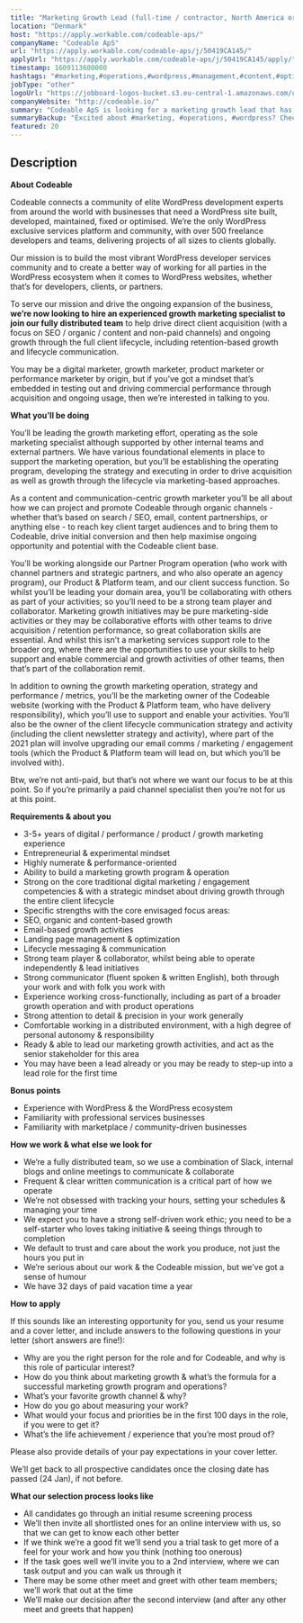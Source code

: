 ```yaml
---
title: "Marketing Growth Lead (full-time / contractor, North America or Europe)"
location: "Denmark"
host: "https://apply.workable.com/codeable-aps/"
companyName: "Codeable ApS"
url: "https://apply.workable.com/codeable-aps/j/50419CA145/"
applyUrl: "https://apply.workable.com/codeable-aps/j/50419CA145/apply/"
timestamp: 1609113600000
hashtags: "#marketing,#operations,#wordpress,#management,#content,#optimization,#English"
jobType: "other"
logoUrl: "https://jobboard-logos-bucket.s3.eu-central-1.amazonaws.com/codeable-aps"
companyWebsite: "http://codeable.io/"
summary: "Codeable ApS is looking for a marketing growth lead that has 3-5+ years of digital / performance / product / growth marketing experience."
summaryBackup: "Excited about #marketing, #operations, #wordpress? Check out this job post!"
featured: 20
---
```


## Description

**About Codeable**

Codeable connects a community of elite WordPress development experts from around the world with businesses that need a WordPress site built, developed, maintained, fixed or optimised. We’re the only WordPress exclusive services platform and community, with over 500 freelance developers and teams, delivering projects of all sizes to clients globally.

Our mission is to build the most vibrant WordPress developer services community and to create a better way of working for all parties in the WordPress ecosystem when it comes to WordPress websites, whether that’s for developers, clients, or partners.

To serve our mission and drive the ongoing expansion of the business, **we’re now looking to hire an experienced growth marketing specialist to join our fully distributed team** to help drive direct client acquisition (with a focus on SEO / organic / content and non-paid channels) and ongoing growth through the full client lifecycle, including retention-based growth and lifecycle communication.

You may be a digital marketer, growth marketer, product marketer or performance marketer by origin, but if you’ve got a mindset that’s embedded in testing out and driving commercial performance through acquisition and ongoing usage, then we’re interested in talking to you.

**What you’ll be doing**

You’ll be leading the growth marketing effort, operating as the sole marketing specialist although supported by other internal teams and external partners. We have various foundational elements in place to support the marketing operation, but you’ll be establishing the operating program, developing the strategy and executing in order to drive acquisition as well as growth through the lifecycle via marketing-based approaches.

As a content and communication-centric growth marketer you’ll be all about how we can project and promote Codeable through organic channels - whether that’s based on search / SEO, email, content partnerships, or anything else - to reach key client target audiences and to bring them to Codeable, drive initial conversion and then help maximise ongoing opportunity and potential with the Codeable client base.

You’ll be working alongside our Partner Program operation (who work with channel partners and strategic partners, and who also operate an agency program), our Product & Platform team, and our client success function. So whilst you’ll be leading your domain area, you’ll be collaborating with others as part of your activities; so you’ll need to be a strong team player and collaborator. Marketing growth initiatives may be pure marketing-side activities or they may be collaborative efforts with other teams to drive acquisition / retention performance, so great collaboration skills are essential. And whilst this isn’t a marketing services support role to the broader org, where there are the opportunities to use your skills to help support and enable commercial and growth activities of other teams, then that’s part of the collaboration remit.

In addition to owning the growth marketing operation, strategy and performance / metrics, you’ll be the marketing owner of the Codeable website (working with the Product & Platform team, who have delivery responsibility), which you’ll use to support and enable your activities. You’ll also be the owner of the client lifecycle communication strategy and activity (including the client newsletter strategy and activity), where part of the 2021 plan will involve upgrading our email comms / marketing / engagement tools (which the Product & Platform team will lead on, but which you’ll be involved with).

Btw, we’re not anti-paid, but that’s not where we want our focus to be at this point. So if you’re primarily a paid channel specialist then you’re not for us at this point.

**Requirements & about you**

*   3-5+ years of digital / performance / product / growth marketing experience
*   Entrepreneurial & experimental mindset
*   Highly numerate & performance-oriented
*   Ability to build a marketing growth program & operation
*   Strong on the core traditional digital marketing / engagement competencies & with a strategic mindset about driving growth through the entire client lifecycle
*   Specific strengths with the core envisaged focus areas:
*   SEO, organic and content-based growth
*   Email-based growth activities
*   Landing page management & optimization
*   Lifecycle messaging & communication
*   Strong team player & collaborator, whilst being able to operate independently & lead initiatives
*   Strong communicator (fluent spoken & written English), both through your work and with folk you work with
*   Experience working cross-functionally, including as part of a broader growth operation and with product operations
*   Strong attention to detail & precision in your work generally
*   Comfortable working in a distributed environment, with a high degree of personal autonomy & responsibility
*   Ready & able to lead our marketing growth activities, and act as the senior stakeholder for this area
*   You may have been a lead already or you may be ready to step-up into a lead role for the first time

**Bonus points**

*   Experience with WordPress & the WordPress ecosystem
*   Familiarity with professional services businesses
*   Familiarity with marketplace / community-driven businesses

**How we work & what else we look for**

*   We’re a fully distributed team, so we use a combination of Slack, internal blogs and online meetings to communicate & collaborate
*   Frequent & clear written communication is a critical part of how we operate
*   We’re not obsessed with tracking your hours, setting your schedules & managing your time
*   We expect you to have a strong self-driven work ethic; you need to be a self-starter who loves taking initiative & seeing things through to completion
*   We default to trust and care about the work you produce, not just the hours you put in
*   We’re serious about our work & the Codeable mission, but we’ve got a sense of humour
*   We have 32 days of paid vacation time a year

**How to apply**

If this sounds like an interesting opportunity for you, send us your resume and a cover letter, and include answers to the following questions in your letter (short answers are fine!):

*   Why are you the right person for the role and for Codeable, and why is this role of particular interest?
*   How do you think about marketing growth & what’s the formula for a successful marketing growth program and operations?
*   What’s your favorite growth channel & why?
*   How do you go about measuring your work?
*   What would your focus and priorities be in the first 100 days in the role, if you were to get it?
*   What’s the life achievement / experience that you’re most proud of?

Please also provide details of your pay expectations in your cover letter.

We’ll get back to all prospective candidates once the closing date has passed (24 Jan), if not before.

**What our selection process looks like**

*   All candidates go through an initial resume screening process
*   We’ll then invite all shortlisted ones for an online interview with us, so that we can get to know each other better
*   If we think we’re a good fit we’ll send you a trial task to get more of a feel for your work and how you think (nothing too onerous)
*   If the task goes well we’ll invite you to a 2nd interview, where we can task output and you can walk us through it
*   There may be some other meet and greet with other team members; we’ll work that out at the time
*   We’ll make our decision after the second interview (and after any other meet and greets that happen)
